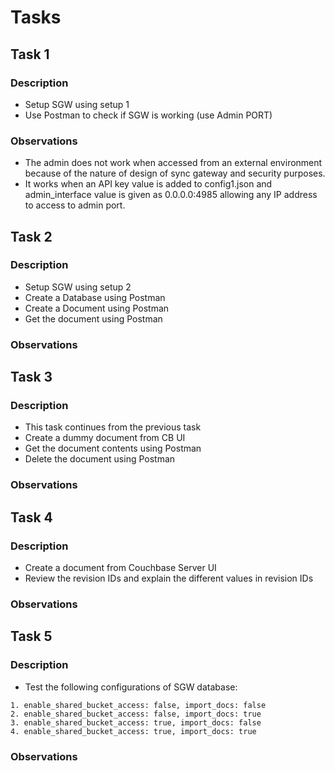 # Tasks

## Task 1

### Description

- Setup SGW using setup 1
- Use Postman to check if SGW is working (use Admin PORT)

### Observations

- The admin does not work when accessed from an external environment because of the nature of design of sync gateway and security purposes.
- It works when an API key value is added to config1.json and admin_interface value is given as 0.0.0.0:4985 allowing any IP address to access to admin port.

## Task 2

### Description

- Setup SGW using setup 2
- Create a Database using Postman
- Create a Document using Postman
- Get the document using Postman

### Observations

## Task 3

### Description

- This task continues from the previous task
- Create a dummy document from CB UI
- Get the document contents using Postman
- Delete the document using Postman

### Observations

## Task 4

### Description

- Create a document from Couchbase Server UI
- Review the revision IDs and explain the different values in revision IDs

### Observations

## Task 5

### Description

- Test the following configurations of SGW database:

```
1. enable_shared_bucket_access: false, import_docs: false
2. enable_shared_bucket_access: false, import_docs: true
3. enable_shared_bucket_access: true, import_docs: false
4. enable_shared_bucket_access: true, import_docs: true
```

### Observations
